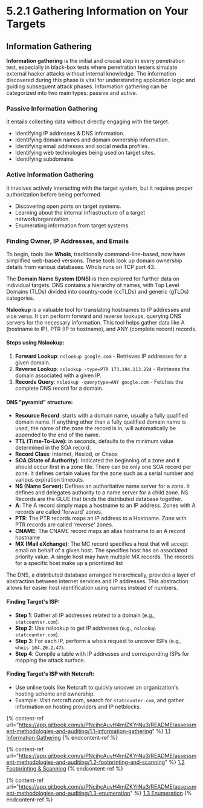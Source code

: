 # 5.2.1 Gathering Information on Your Targets

## Information Gathering

**Information gathering** is the initial and crucial step in every penetration test, especially in black-box tests where penetration testers simulate external hacker attacks without internal knowledge. The information discovered during this phase is vital for understanding application logic and guiding subsequent attack phases. Information gathering can be categorized into two main types: passive and active.

### **Passive Information Gathering**

It entails collecting data without directly engaging with the target.

* Identifying IP addresses & DNS information.
* Identifying domain names and domain ownership information.
* Identifying email addresses and social media profiles.
* Identifying web technologies being used on target sites.
* Identifying subdomains

### **Active Information Gathering**

It involves actively interacting with the target system, but it requires proper authorization before being performed.

* Discovering open ports on target systems.
* Learning about the internal infrastructure of a target network/organization.
* Enumerating information from target systems.

### **Finding Owner, IP Addresses, and Emails**

To begin, tools like **WhoIs**, traditionally command-line-based, now have simplified web-based versions. These tools look up domain ownership details from various databases. WhoIs runs on TCP port 43.

The **Domain Name System (DNS)** is then explored for further data on individual targets. DNS contains a hierarchy of names, with Top Level Domains (TLDs) divided into country-code (ccTLDs) and generic (gTLDs) categories.

**Nslookup** is a valuable tool for translating hostnames to IP addresses and vice versa. It can perform forward and reverse lookups, querying DNS servers for the necessary information. This tool helps gather data like A (hostname to IP), PTR (IP to hostname), and ANY (complete record) records.

#### **Steps using Nslookup:**

1. **Forward Lookup**: `nslookup google.com` - Retrieves IP addresses for a given domain.
2. **Reverse Lookup**: `nslookup -type=PTR 173.194.113.224` - Retrieves the domain associated with a given IP.
3. **Records Query**: `nslookup -querytype=ANY google.com` - Fetches the complete DNS record for a domain.

#### **DNS "pyramid" structure:**

* **Resource Record**: starts with a domain name, usually a fully qualified domain name. If anything other than a fully qualified domain name is used, the name of the zone the record is in, will automatically be appended to the end of the name.
* **TTL (Time-To-Live):** in seconds, defaults to the minimum value determined in the SOA record.
* **Record Class**: Internet, Hesiod, or Chaos
* **SOA (State of Authority)**: Indicated the beginning of a zone and it should occur first in a zone file. There can be only one SOA record per zone. It defines certain values for the zone such as a serial number and various expiration timeouts.
* **NS (Name Server):** Defines an authoritative name server for a zone. It defines and delegates authority to a name server for a child zone. NS Records are the GLUE that binds the distributed database together.
* **A**: The A record simply maps a hostname to an IP address. Zones with A records are called 'forward' zones.
* **PTR**: The PTR records maps an IP address to a Hostname. Zone with PTR records are called 'reverse' zones.
* **CNAME**: The CNAME record maps an alias hostname to an A record hostname
* **MX (Mail eXchange)**: The MC record specifies a host that will accept email on behalf of a given host. The specifies host has an associated priority value. A single host may have multiple MX records. The records for a specific host make up a prioritized list

The DNS, a distributed database arranged hierarchically, provides a layer of abstraction between internet services and IP addresses. This abstraction allows for easier host identification using names instead of numbers.

#### **Finding Target's ISP:**

* **Step 1**: Gather all IP addresses related to a domain (e.g., `statcounter.com`).
* **Step 2**: Use nslookup to get IP addresses (e.g., `nslookup statcounter.com`).
* **Step 3**: For each IP, perform a whois request to uncover ISPs (e.g., `whois 104.20.2.47`).
* **Step 4**: Compile a table with IP addresses and corresponding ISPs for mapping the attack surface.

#### **Finding Target's ISP with Netcraft:**

* Use online tools like Netcraft to quickly uncover an organization's hosting scheme and ownership.
* Example: Visit netcraft.com, search for `statcounter.com`, and gather information on hosting providers and IP netblocks.

{% content-ref url="https://app.gitbook.com/s/PNcjhcAuvH4mlZKYrNu3/README/assessment-methodologies-and-auditing/1.1-information-gathering" %}
[1.1 Information Gathering](https://app.gitbook.com/s/PNcjhcAuvH4mlZKYrNu3/README/assessment-methodologies-and-auditing/1.1-information-gathering)
{% endcontent-ref %}

{% content-ref url="https://app.gitbook.com/s/PNcjhcAuvH4mlZKYrNu3/README/assessment-methodologies-and-auditing/1.2-footprinting-and-scanning" %}
[1.2 Footprinting & Scanning](https://app.gitbook.com/s/PNcjhcAuvH4mlZKYrNu3/README/assessment-methodologies-and-auditing/1.2-footprinting-and-scanning)
{% endcontent-ref %}

{% content-ref url="https://app.gitbook.com/s/PNcjhcAuvH4mlZKYrNu3/README/assessment-methodologies-and-auditing/1.3-enumeration" %}
[1.3 Enumeration](https://app.gitbook.com/s/PNcjhcAuvH4mlZKYrNu3/README/assessment-methodologies-and-auditing/1.3-enumeration)
{% endcontent-ref %}
